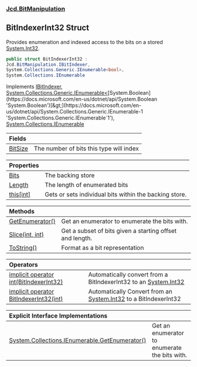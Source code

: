 ### [Jcd.BitManipulation](Jcd.BitManipulation.md 'Jcd.BitManipulation')

## BitIndexerInt32 Struct

Provides enumeration and indexed access to the bits on a
stored [System.Int32](https://docs.microsoft.com/en-us/dotnet/api/System.Int32 'System.Int32').

```csharp
public struct BitIndexerInt32 :
Jcd.BitManipulation.IBitIndexer,
System.Collections.Generic.IEnumerable<bool>,
System.Collections.IEnumerable
```

Implements [IBitIndexer](Jcd.BitManipulation.IBitIndexer.md 'Jcd.BitManipulation.IBitIndexer'), [System.Collections.Generic.IEnumerable&lt;](https://docs.microsoft.com/en-us/dotnet/api/System.Collections.Generic.IEnumerable-1 'System.Collections.Generic.IEnumerable`1')[System.Boolean](https://docs.microsoft.com/en-us/dotnet/api/System.Boolean 'System.Boolean')[&gt;](https://docs.microsoft.com/en-us/dotnet/api/System.Collections.Generic.IEnumerable-1 'System.Collections.Generic.IEnumerable`1'), [System.Collections.IEnumerable](https://docs.microsoft.com/en-us/dotnet/api/System.Collections.IEnumerable 'System.Collections.IEnumerable')

| Fields | |
| :--- | :--- |
| [BitSize](Jcd.BitManipulation.BitIndexerInt32.BitSize.md 'Jcd.BitManipulation.BitIndexerInt32.BitSize') | The number of bits this type will index |

| Properties | |
| :--- | :--- |
| [Bits](Jcd.BitManipulation.BitIndexerInt32.Bits.md 'Jcd.BitManipulation.BitIndexerInt32.Bits') | The backing store |
| [Length](Jcd.BitManipulation.BitIndexerInt32.Length.md 'Jcd.BitManipulation.BitIndexerInt32.Length') | The length of enumerated bits |
| [this[int]](Jcd.BitManipulation.BitIndexerInt32.this[int].md 'Jcd.BitManipulation.BitIndexerInt32.this[int]') | Gets or sets individual bits within the backing store. |

| Methods | |
| :--- | :--- |
| [GetEnumerator()](Jcd.BitManipulation.BitIndexerInt32.GetEnumerator().md 'Jcd.BitManipulation.BitIndexerInt32.GetEnumerator()') | Get an enumerator to enumerate the bits with. |
| [Slice(int, int)](Jcd.BitManipulation.BitIndexerInt32.Slice(int,int).md 'Jcd.BitManipulation.BitIndexerInt32.Slice(int, int)') | Get a subset of bits given a starting offset and length. |
| [ToString()](Jcd.BitManipulation.BitIndexerInt32.ToString().md 'Jcd.BitManipulation.BitIndexerInt32.ToString()') | Format as a bit representation |

| Operators                                                                                                                                                                                                                       |                                                                                                                                            |
|:--------------------------------------------------------------------------------------------------------------------------------------------------------------------------------------------------------------------------------|:-------------------------------------------------------------------------------------------------------------------------------------------|
| [implicit operator int(BitIndexerInt32)](Jcd.BitManipulation.BitIndexerInt32.op_Implicitint(Jcd.BitManipulation.BitIndexerInt32).md 'Jcd.BitManipulation.BitIndexerInt32.op_Implicit int(Jcd.BitManipulation.BitIndexerInt32)') | Automatically convert from a BitIndexerInt32 to an [System.Int32](https://docs.microsoft.com/en-us/dotnet/api/System.Int32 'System.Int32') |
| [implicit operator BitIndexerInt32(int)](Jcd.BitManipulation.BitIndexerInt32.op_ImplicitJcd.BitManipulation.BitIndexerInt32(int).md 'Jcd.BitManipulation.BitIndexerInt32.op_Implicit Jcd.BitManipulation.BitIndexerInt32(int)') | Automatically Convert from an [System.Int32](https://docs.microsoft.com/en-us/dotnet/api/System.Int32 'System.Int32') to a BitIndexerInt32 |

| Explicit Interface Implementations | |
| :--- | :--- |
| [System.Collections.IEnumerable.GetEnumerator()](Jcd.BitManipulation.BitIndexerInt32.System.Collections.IEnumerable.GetEnumerator().md 'Jcd.BitManipulation.BitIndexerInt32.System.Collections.IEnumerable.GetEnumerator()') | Get an enumerator to enumerate the bits with. |
